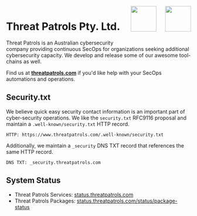 <img src="../assets/img/threatpatrols-eyeprint-banner-black-344×90.png#only-light" style="height: 70px; float: right; margin-left: 24px; margin-bottom: 24px">
<img src="../assets/img/threatpatrols-eyeprint-banner-white-344×90.png#only-dark" style="height: 70px; float: right; margin-left: 24px; margin-bottom: 24px">

# Threat Patrols Pty. Ltd.
Threat Patrols is an Australian cybersecurity company providing continuous SecOps for organizations seeking
additional cybersecurity capacity.  We develop and release some of our awesome tool-chains as well.

Find us at **[threatpatrols.com](https://www.threatpatrols.com)** if you'd like help with your SecOps automations and operations.

## Security.txt
We believe quick easy security contact information is an important part of cyber-security operations. We 
like the `security.txt` RFC9116 proposal and maintain a `.well-known/security.txt` HTTP record.

    HTTP: https://www.threatpatrols.com/.well-known/security.txt

Additionally, we maintain a `_security` DNS TXT record that references the same HTTP record.

    DNS TXT: _security.threatpatrols.com

## System Status
  * Threat Patrols Services: [status.threatpatrols.com](https://status.threatpatrols.com)
  * Threat Patrols Packages: [status.threatpatrols.com/status/package-status](https://status.threatpatrols.com/status/package-status)
